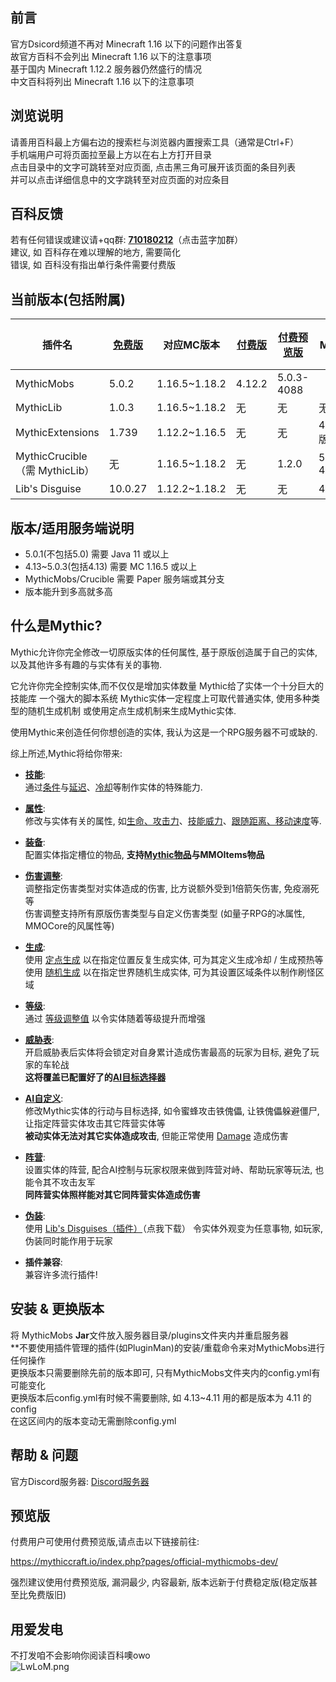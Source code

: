 ## 前言

官方Dsicord频道不再对 Minecraft 1.16 以下的问题作出答复\
故官方百科不会列出 Minecraft 1.16 以下的注意事项\
基于国内 Minecraft 1.12.2 服务器仍然盛行的情况\
中文百科将列出 Minecraft 1.16 以下的注意事项  

## 浏览说明

请善用百科最上方偏右边的搜索栏与浏览器内置搜索工具（通常是Ctrl+F）  
手机端用户可将页面拉至最上方以在右上方打开目录  
点击目录中的文字可跳转至对应页面, 点击黑三角可展开该页面的条目列表  
并可以点击详细信息中的文字跳转至对应页面的对应条目  

## 百科反馈

若有任何错误或建议请+qq群: **[710180212](https://jq.qq.com/?_wv=1027&k=9IUgidri)**（点击蓝字加群）  
建议, 如 百科存在难以理解的地方, 需要简化  
错误, 如 百科没有指出单行条件需要付费版

## 当前版本(包括附属)
| 插件名 | [免费版](https://www.mythiccraft.io/downloads/mythicmobs/free/MythicMobs-5.0.2.jar) | 对应MC版本 | [付费版](https://mythiccraft.io/index.php?pages/official-mythicmobs-download/&download=4.14.2) | [付费预览版](https://mythiccraft.io/index.php?pages/official-mythicmobs-dev/) | 兼容的 MythicMobs 版本 |
| - | - | - | - | - | - |
| MythicMobs | 5.0.2 | 1.16.5~1.18.2 | 4.12.2 | 5.0.3-4088 | |
| MythicLib | 1.0.3 | 1.16.5~1.18.2 | 无 | 无 | 无 | 4.13~5.0.3-4088 |
| MythicExtensions | 1.739 | 1.12.2~1.16.5 | 无 | 无 | 4.7.2~5.0.0(MC版本低于1.17) |
| MythicCrucible（需 MythicLib） | 无 | 1.16.5~1.18.2 | 无 | 1.2.0 | 5.0.1~5.0.3-4088 |
| Lib's Disguise | 10.0.27 | 1.12.2~1.18.2 | 无 | 无 | 4.9~5.0.3 |


## 版本/适用服务端说明

* 5.0.1(不包括5.0) 需要 Java 11 或以上
* 4.13~5.0.3(包括4.13) 需要 MC 1.16.5 或以上
* MythicMobs/Crucible 需要 Paper 服务端或其分支
* 版本能升到多高就多高

## 什么是Mythic?

Mythic允许你完全修改一切原版实体的任何属性, 基于原版创造属于自己的实体, 以及其他许多有趣的与实体有关的事物.

它允许你完全控制实体,而不仅仅是增加实体数量  Mythic给了实体一个十分巨大的技能库  一个强大的脚本系统 
 Mythic实体一定程度上可取代普通实体, 使用多种类型的随机生成机制  或使用定点生成机制来生成Mythic实体.

使用Mythic来创造任何你想创造的实体, 我认为这是一个RPG服务器不可或缺的.

综上所述,Mythic将给你带来:

- **[技能](/技能/概览)**:\
  通过[条件](/条件)与[延迟](/技能/列表/delay)、[冷却](/技能/列表/cooldown)等制作实体的特殊能力.


- **[属性](/实体/概览)**:\
  修改与实体有关的属性, 如[生命、攻击力](/实体/概览)、[技能威力](/实体/威力)、[跟随距离、移动速度](/实体/选项)等.

- **[装备](/实体/装备)**:\
  配置实体指定槽位的物品, **支持[Mythic物品](/物品)与MMOItems物品**


- **[伤害调整](/实体/伤害调整)**:\
  调整指定伤害类型对实体造成的伤害, 比方说额外受到1倍箭矢伤害, 免疫溺死等  
  伤害调整支持所有原版伤害类型与自定义伤害类型 (如量子RPG的冰属性, MMOCore的风属性等)


- **[生成](/定点生成)**:\
  使用 [定点生成](/定点生成) 以在指定位置反复生成实体, 可为其定义生成冷却 / 生成预热等  
  使用 [随机生成](/随机生成) 以在指定世界随机生成实体, 可为其设置区域条件以制作刷怪区域


- **[等级](/实体/等级)**:\
  通过 [等级调整值](/实体/等级) 以令实体随着等级提升而增强


- **[威胁表](/实体/威胁度)**:\
  开启威胁表后实体将会锁定对自身累计造成伤害最高的玩家为目标, 避免了玩家的车轮战  
  **这将覆盖已配置好了的[AI目标选择器](/实体/AI)**


- **[AI自定义](/实体/AI)**:\
  修改Mythic实体的行动与目标选择, 如令蜜蜂攻击铁傀儡, 让铁傀儡躲避僵尸, 让指定阵营实体攻击其它阵营实体等    
  **被动实体无法对其它实体造成攻击**, 但能正常使用 [Damage](/技能/列表/damage) 造成伤害


- **[阵营](/实体/阵营)**:\
  设置实体的阵营, 配合AI控制与玩家权限来做到阵营对峙、帮助玩家等玩法, 也能令其不攻击友军  
  **同阵营实体照样能对其它同阵营实体造成伤害**


- **[伪装](/实体/伪装)**:\
  使用 [Lib's Disguises（插件）](https://ci.md-5.net/job/LibsDisguises/lastSuccessfulBuild/artifact/target/LibsDisguises.jar)（点我下载） 令实体外观变为任意事物, 如玩家, 伪装同时能作用于玩家


- **插件兼容**:\
  兼容许多流行插件!

## 安装 & 更换版本

将 MythicMobs **Jar**文件放入服务器目录/plugins文件夹内并重启服务器  
**不要使用插件管理的插件(如PluginMan)的安装/重载命令来对MythicMobs进行任何操作  
更换版本只需要删除先前的版本即可, 只有MythicMobs文件夹内的config.yml有可能变化  
更换版本后config.yml有时候不需要删除, 如 4.13~4.11 用的都是版本为 4.11 的config  
在这区间内的版本变动无需删除config.yml

## 帮助 & 问题

官方Discord服务器: [Discord服务器](https://www.mythiccraft.io/discord)

## 预览版

付费用户可使用付费预览版,请点击以下链接前往:

<https://mythiccraft.io/index.php?pages/official-mythicmobs-dev/>

强烈建议使用付费预览版, 漏洞最少, 内容最新, 版本远新于付费稳定版(稳定版甚至比免费版旧)

## 用爱发电
不打发咱不会影响你阅读百科噢owo  
<img src="https://s1.328888.xyz/2022/04/05/LwLoM.png" alt="LwLoM.png" border="0" />